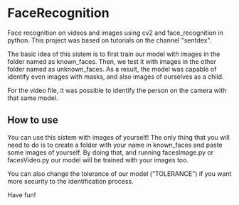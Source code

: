 # FaceRecognition

Face recognition on videos and images using cv2 and face_recognition in python.
This project was based on tutorials on the channel "sentdex".

The basic idea of this sistem is to first train our model with images in the folder named as known_faces.
Then, we test it with images in the other folder named as unknown_faces. 
As a result, the model was capable of identify even images with masks, and also images of ourselves as a child.

For the video file, it was possible to identify the person on the camera with that same model.

## How to use

You can use this sistem with images of yourself!
The only thing that you will need to do is to create a folder with your name in known_faces and paste some images of yourself.
By doing that, and running facesImage.py or facesVideo.py our model will be trained with your images too.

You can also change the tolerance of our model ("TOLERANCE") if you want more security to the identification process.

Have fun!
